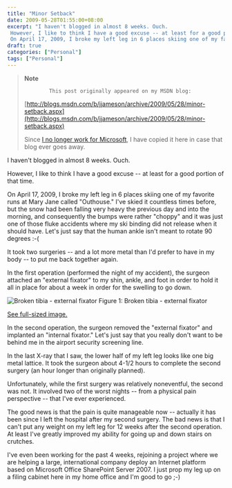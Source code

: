 ```yaml
---
title: "Minor Setback"
date: 2009-05-28T01:55:00+08:00
excerpt: "I haven't blogged in almost 8 weeks. Ouch. 
 However, I like to think I have a good excuse -- at least for a good portion of that time. 
 On April 17, 2009, I broke my left leg in 6 places skiing one of my favorite runs at Mary Jane called \"Outhouse..."
draft: true
categories: ["Personal"]
tags: ["Personal"]
---
```


> **Note**
> 
>             This post originally appeared on my MSDN blog:
> 
> [http://blogs.msdn.com/b/jjameson/archive/2009/05/28/minor-setback.aspx](http://blogs.msdn.com/b/jjameson/archive/2009/05/28/minor-setback.aspx)
> 
> Since [I no longer work for Microsoft](/blog/jjameson/2011/09/02/last-day-with-microsoft), I have copied it here in case that blog ever goes away.

I haven't blogged in almost 8 weeks. Ouch.

However, I like to think I have a good excuse -- at least for a good portion of that time.

On April 17, 2009, I broke my left leg in 6 places skiing one of my favorite runs at Mary Jane called "Outhouse." I've skied it countless times before, but the snow had been falling very heavy the previous day and into the morning, and consequently the bumps were rather "choppy" and it was just one of those fluke accidents where my ski binding did not release when it should have. Let's just say that the human ankle isn't meant to rotate 90 degrees :-(

It took two surgeries -- and a lot more metal than I'd prefer to have in my body -- to put me back together again.

In the first operation (performed the night of my accident), the surgeon attached an "external fixator" to my shin, ankle, and foot in order to hold it all in place for about a week in order for the swelling to go down.

![Broken tibia - external fixator](https://www.technologytoolbox.com/blog/images/www_technologytoolbox_com/blog/jjameson/15/r_Broken%20Tibia%20-%20External%20Fixators.jpg)
Figure 1: Broken tibia - external fixator

[See full-sized image.](/blog/images/www_technologytoolbox_com/blog/jjameson/15/o_Broken%20Tibia%20-%20External%20Fixators.jpg)

In the second operation, the surgeon removed the "external fixator" and implanted an "internal fixator." Let's just say that you really don't want to be behind me in the airport security screening line.

In the last X-ray that I saw, the lower half of my left leg looks like one big metal lattice. It took the surgeon about 4-1/2 hours to complete the second surgery (an hour longer than originally planned).

Unfortunately, while the first surgery was relatively noneventful, the second was not. It involved two of the worst nights -- from a physical pain perspective -- that I've ever experienced.

The good news is that the pain is quite manageable now -- actually it has been since I left the hospital after my second surgery. The bad news is that I can't put any weight on my left leg for 12 weeks after the second operation. At least I've greatly improved my ability for going up and down stairs on crutches.

I've even been working for the past 4 weeks, rejoining a project where we are helping a large, international company deploy an Internet platform based on Microsoft Office SharePoint Server 2007. I just prop my leg up on a filing cabinet here in my home office and I'm good to go ;-)

